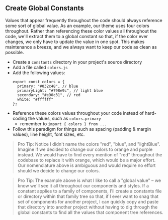 ## Create Global Constants
Values that appear frequently throughout the code should always reference some sort of global value. As an example, our theme uses four colors throughout. Rather than referencing these color values all throughout the code, we'll extract them to a global constant so that, if the color ever changes, we only have to update the value in one spot. This makes maintenance a breeze, and we always want to keep our code as clean as possible.

* Create a `constants` directory in your project's source directory
* Add a file called `colors.js`
* Add the following values:
    ```
    export const colors = {
      primary: "#032c48", // blue
      primaryLight: "#798e9c", // light blue
      secondary: "#e90c31", // red
      white: "#ffffff"
    };
    ```
* Reference these colors values throughout your code instead of hard-coding the values, such as `colors.primary`
    * remember to `import { colors } from ...`
* Follow this paradigm for things such as spacing (padding & margin values), line height, font sizes, etc.

>Pro Tip:
Notice I didn't name the colors "red", "blue", and "lightBlue". Imagine if we decided to change our colors to orange and purple instead. We would have to find every mention of "red" throughout the codebase to replace it with orange, which would be a major effort. Our nomenclature above is ambiguous and would require no effort should we decide to change our colors.

>Pro Tip:
The example above is what I like to call a "global value" – we know we'll see it all throughout our components and styles. If a constant applies to a family of components, I'll create a constants file or directory within that family tree so that, if I ever want to snag that set of components for another project, I can quickly copy and paste that directory into another project without having to dig through the global constants to find all the values that component tree references.
